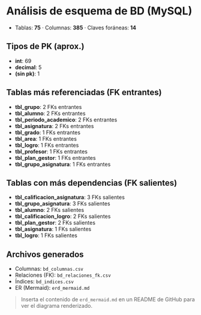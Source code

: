 # Análisis de esquema de BD (MySQL)

- Tablas: **75** · Columnas: **385** · Claves foráneas: **14**

## Tipos de PK (aprox.)

- **int**: 69
- **decimal**: 5
- **(sin pk)**: 1

## Tablas más referenciadas (FK entrantes)

- **tbl_grupo**: 2 FKs entrantes
- **tbl_alumno**: 2 FKs entrantes
- **tbl_periodo_academico**: 2 FKs entrantes
- **tbl_asignatura**: 2 FKs entrantes
- **tbl_grado**: 1 FKs entrantes
- **tbl_area**: 1 FKs entrantes
- **tbl_logro**: 1 FKs entrantes
- **tbl_profesor**: 1 FKs entrantes
- **tbl_plan_gestor**: 1 FKs entrantes
- **tbl_grupo_asignatura**: 1 FKs entrantes

## Tablas con más dependencias (FK salientes)

- **tbl_calificacion_asignatura**: 3 FKs salientes
- **tbl_grupo_asignatura**: 3 FKs salientes
- **tbl_alumno**: 2 FKs salientes
- **tbl_calificacion_logro**: 2 FKs salientes
- **tbl_plan_gestor**: 2 FKs salientes
- **tbl_asignatura**: 1 FKs salientes
- **tbl_logro**: 1 FKs salientes

## Archivos generados

- Columnas: `bd_columnas.csv`
- Relaciones (FK): `bd_relaciones_fk.csv`
- Índices: `bd_indices.csv`
- ER (Mermaid): `erd_mermaid.md`


> Inserta el contenido de `erd_mermaid.md` en un README de GitHub para ver el diagrama renderizado.
